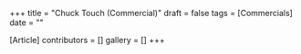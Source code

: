 +++
title = "Chuck Touch (Commercial)"
draft = false
tags = [Commercials]
date = ""

[Article]
contributors = []
gallery = []
+++